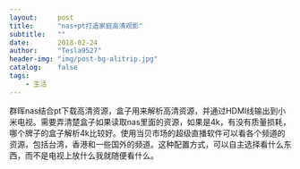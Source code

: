 ```yaml
---
layout:     post
title:      "nas+pt打造家庭高清观影"
subtitle:   ""
date:       2018-02-24
author:     "Tesla9527"
header-img: "img/post-bg-alitrip.jpg"
catalog:    false
tags:
    - 生活
---
```

群晖nas结合pt下载高清资源，盒子用来解析高清资源，并通过HDMI线输出到小米电视。需要弄清楚盒子如果读取nas里面的资源，如果是4k，有没有质量损耗，哪个牌子的盒子解析4k比较好。使用当贝市场的超级直播软件可以看各个频道的资源，包括台湾，香港和一些国外的频道。这种配置方式，可以自主选择看什么东西，而不是电视上放什么我就随便看什么。